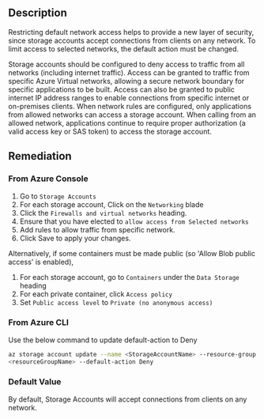 ## Description

Restricting default network access helps to provide a new layer of security, since storage accounts accept connections from clients on any network. To limit access to selected networks, the default action must be changed.

Storage accounts should be configured to deny access to traffic from all networks (including internet traffic). Access can be granted to traffic from specific Azure Virtual networks, allowing a secure network boundary for specific applications to be built. Access can also be granted to public internet IP address ranges to enable connections from specific internet or on-premises clients. When network rules are configured, only applications from allowed networks can access a storage account. When calling from an allowed network, applications continue to require proper authorization (a valid access key or SAS token) to access the storage account.

## Remediation

### From Azure Console

1. Go to `Storage Accounts`
2. For each storage account, Click on the `Networking` blade
3. Click the `Firewalls and virtual networks` heading.
4. Ensure that you have elected to `allow access from Selected networks`
5. Add rules to allow traffic from specific network.
6. Click Save to apply your changes.

Alternatively, if some containers must be made public (so 'Allow Blob public access' is enabled),

1. For each storage account, go to `Containers` under the `Data Storage` heading
2. For each private container, click `Access policy`
3. Set `Public access level` to `Private (no anonymous access)`

### From Azure CLI

Use the below command to update default-action to Deny

```bash
az storage account update --name <StorageAccountName> --resource-group
<resourceGroupName> --default-action Deny
```

### Default Value

By default, Storage Accounts will accept connections from clients on any network.